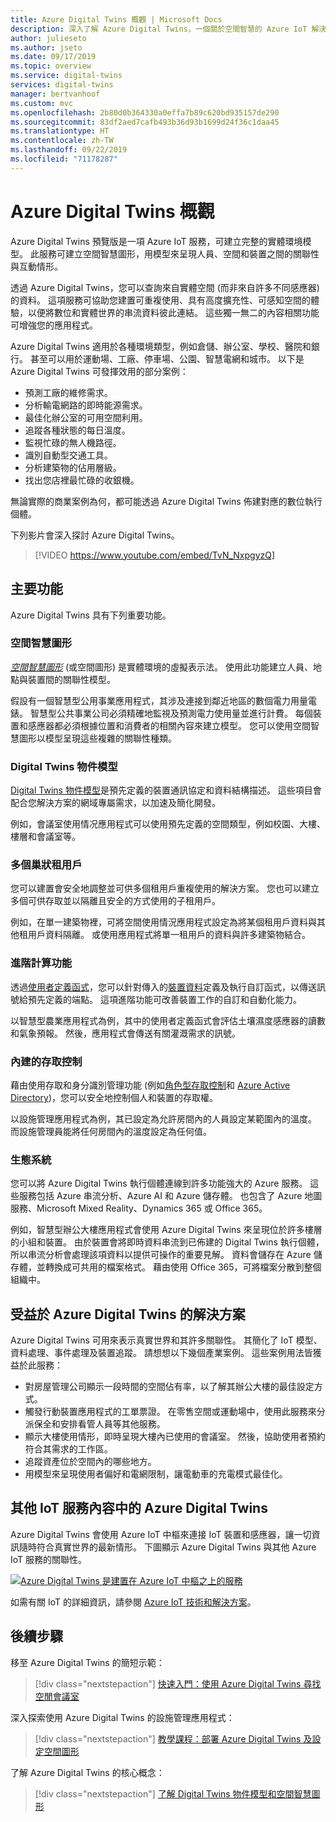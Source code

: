 ```yaml
---
title: Azure Digital Twins 概觀 | Microsoft Docs
description: 深入了解 Azure Digital Twins，一個關於空間智慧的 Azure IoT 解決方案。
author: julieseto
ms.author: jseto
ms.date: 09/17/2019
ms.topic: overview
ms.service: digital-twins
services: digital-twins
manager: bertvanhoof
ms.custom: mvc
ms.openlocfilehash: 2b80d0b364330a0effa7b89c620bd935157de290
ms.sourcegitcommit: 83df2aed7cafb493b36d93b1699d24f36c1daa45
ms.translationtype: HT
ms.contentlocale: zh-TW
ms.lasthandoff: 09/22/2019
ms.locfileid: "71178287"
---
```

# <a name="overview-of-azure-digital-twins"></a>Azure Digital Twins 概觀

Azure Digital Twins 預覽版是一項 Azure IoT 服務，可建立完整的實體環境模型。 此服務可建立空間智慧圖形，用模型來呈現人員、空間和裝置之間的關聯性與互動情形。

透過 Azure Digital Twins，您可以查詢來自實體空間 (而非來自許多不同感應器) 的資料。 這項服務可協助您建置可重複使用、具有高度擴充性、可感知空間的體驗，以便將數位和實體世界的串流資料彼此連結。 這些獨一無二的內容相關功能可增強您的應用程式。 

Azure Digital Twins 適用於各種環境類型，例如倉儲、辦公室、學校、醫院和銀行。 甚至可以用於運動場、工廠、停車場、公園、智慧電網和城市。 以下是 Azure Digital Twins 可發揮效用的部分案例：

- 預測工廠的維修需求。
- 分析輸電網路的即時能源需求。
- 最佳化辦公室的可用空間利用。
- 追蹤各種狀態的每日溫度。
- 監視忙碌的無人機路徑。
- 識別自動型交通工具。
- 分析建築物的佔用層級。
- 找出您店裡最忙碌的收銀機。

無論實際的商業案例為何，都可能透過 Azure Digital Twins 佈建對應的數位執行個體。

下列影片會深入探討 Azure Digital Twins。

> [!VIDEO https://www.youtube.com/embed/TvN_NxpgyzQ]

## <a name="key-capabilities"></a>主要功能

Azure Digital Twins 具有下列重要功能。

### <a name="spatial-intelligence-graph"></a>空間智慧圖形

[*空間智慧圖形*](./concepts-objectmodel-spatialgraph.md#spatial-intelligence-graph) (或空間圖形)  是實體環境的虛擬表示法。 使用此功能建立人員、地點與裝置間的關聯性模型。

假設有一個智慧型公用事業應用程式，其涉及連接到鄰近地區的數個電力用量電錶。 智慧型公共事業公司必須精確地監視及預測電力使用量並進行計費。 每個裝置和感應器都必須根據位置和消費者的相關內容來建立模型。 您可以使用空間智慧圖形以模型呈現這些複雜的關聯性種類。

### <a name="digital-twin-object-models"></a>Digital Twins 物件模型

[Digital Twins 物件模型](./concepts-objectmodel-spatialgraph.md#digital-twins-object-models)是預先定義的裝置通訊協定和資料結構描述。 這些項目會配合您解決方案的網域專屬需求，以加速及簡化開發。

例如，會議室使用情况應用程式可以使用預先定義的空間類型，例如校園、大樓、樓層和會議室等。

### <a name="multiple-and-nested-tenants"></a>多個巢狀租用戶

您可以建置會安全地調整並可供多個租用戶重複使用的解決方案。 您也可以建立多個可供存取並以隔離且安全的方式使用的子租用戶。

例如，在單一建築物裡，可將空間使用情況應用程式設定為將某個租用戶資料與其他租用戶資料隔離。 或使用應用程式將單一租用戶的資料與許多建築物結合。

### <a name="advanced-compute-capabilities"></a>進階計算功能

透過[使用者定義函式](./concepts-user-defined-functions.md)，您可以針對傳入的[裝置資料](./concepts-device-ingress.md)定義及執行自訂函式，以傳送訊號給預先定義的端點。 這項進階功能可改善裝置工作的自訂和自動化能力。

以智慧型農業應用程式為例，其中的使用者定義函式會評估土壤濕度感應器的讀數和氣象預報。 然後，應用程式會傳送有關灌溉需求的訊號。

### <a name="built-in-access-control"></a>內建的存取控制

藉由使用存取和身分識別管理功能 (例如[角色型存取控制](./security-role-based-access-control.md)和 [Azure Active Directory](./security-authenticating-apis.md))，您可以安全地控制個人和裝置的存取權。

以設施管理應用程式為例，其已設定為允許房間內的人員設定某範圍內的溫度。 而設施管理員能將任何房間內的溫度設定為任何值。

### <a name="ecosystem"></a>生態系統

您可以將 Azure Digital Twins 執行個體連線到許多功能強大的 Azure 服務。 這些服務包括 Azure 串流分析、Azure AI 和 Azure 儲存體。 也包含了 Azure 地圖服務、Microsoft Mixed Reality、Dynamics 365 或 Office 365。

例如，智慧型辦公大樓應用程式會使用 Azure Digital Twins 來呈現位於許多樓層的小組和裝置。 由於裝置會將即時資料串流到已佈建的 Digital Twins 執行個體，所以串流分析會處理該項資料以提供可操作的重要見解。 資料會儲存在 Azure 儲存體，並轉換成可共用的檔案格式。 藉由使用 Office 365，可將檔案分散到整個組織中。

## <a name="solutions-that-benefit-from-azure-digital-twins"></a>受益於 Azure Digital Twins 的解決方案

Azure Digital Twins 可用來表示真實世界和其許多關聯性。 其簡化了 IoT 模型、資料處理、事件處理及裝置追蹤。 請想想以下幾個產業案例。 這些案例用法皆獲益於此服務：

* 對房屋管理公司顯示一段時間的空間佔有率，以了解其辦公大樓的最佳設定方式。
* 觸發行動裝置應用程式的工單票證。 在零售空間或運動場中，使用此服務來分派保全和安排看管人員等其他服務。
* 顯示大樓使用情形，即時呈現大樓內已使用的會議室。 然後，協助使用者預約符合其需求的工作區。
* 追蹤資產位於空間內的哪些地方。
* 用模型來呈現使用者偏好和電網限制，讓電動車的充電模式最佳化。

## <a name="azure-digital-twins-in-the-context-of-other-iot-services"></a>其他 IoT 服務內容中的 Azure Digital Twins

Azure Digital Twins 會使用 Azure IoT 中樞來連接 IoT 裝置和感應器，讓一切資訊隨時符合真實世界的最新情形。 下圖顯示 Azure Digital Twins 與其他 Azure IoT 服務的關聯性。

[![Azure Digital Twins 是建置在 Azure IoT 中樞之上的服務](media/overview/azure-digital-twins-in-iot-ecosystem.png)](media/overview/azure-digital-twins-in-iot-ecosystem.png#lightbox)

如需有關 IoT 的詳細資訊，請參閱 [Azure IoT 技術和解決方案](../iot-fundamentals/iot-services-and-technologies.md)。

## <a name="next-steps"></a>後續步驟

移至 Azure Digital Twins 的簡短示範：

>[!div class="nextstepaction"]
>[快速入門：使用 Azure Digital Twins 尋找空閒會議室](./quickstart-view-occupancy-dotnet.md)

深入探索使用 Azure Digital Twins 的設施管理應用程式：

>[!div class="nextstepaction"]
>[教學課程：部署 Azure Digital Twins 及設定空間圖形](./tutorial-facilities-setup.md)

了解 Azure Digital Twins 的核心概念：

>[!div class="nextstepaction"]
>[了解 Digital Twins 物件模型和空間智慧圖形](./concepts-objectmodel-spatialgraph.md)